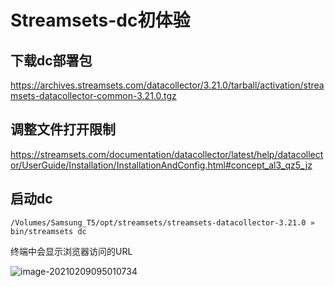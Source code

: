 # Streamsets-dc初体验

## 下载dc部署包

https://archives.streamsets.com/datacollector/3.21.0/tarball/activation/streamsets-datacollector-common-3.21.0.tgz



## 调整文件打开限制

https://streamsets.com/documentation/datacollector/latest/help/datacollector/UserGuide/Installation/InstallationAndConfig.html#concept_al3_qz5_jz



## 启动dc

```
/Volumes/Samsung_T5/opt/streamsets/streamsets-datacollector-3.21.0 » bin/streamsets dc                                                                        

```

终端中会显示浏览器访问的URL

![image-20210209095010734](http://image-picgo.test.upcdn.net/img/20210209095010.png)